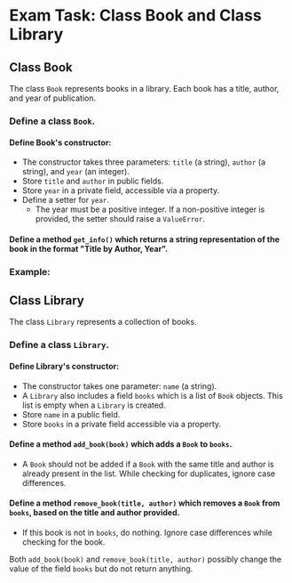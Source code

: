# Exam Task: Class Book and Class Library

## Class Book

The class `Book` represents books in a library. Each book has a title, author, and year of publication.

### Define a class `Book`.

#### Define Book's constructor:
- The constructor takes three parameters: `title` (a string), `author` (a string), and `year` (an integer).
- Store `title` and `author` in public fields.
- Store `year` in a private field, accessible via a property.
- Define a setter for `year`.
  - The year must be a positive integer. If a non-positive integer is provided, the setter should raise a `ValueError`.

#### Define a method `get_info()` which returns a string representation of the book in the format "Title by Author, Year".

### Example:

## Class Library

The class `Library` represents a collection of books.

### Define a class `Library`.

#### Define Library's constructor:
- The constructor takes one parameter: `name` (a string).
- A `Library` also includes a field `books` which is a list of `Book` objects. This list is empty when a `Library` is created.
- Store `name` in a public field.
- Store `books` in a private field accessible via a property.

#### Define a method `add_book(book)` which adds a `Book` to `books`.
- A `Book` should not be added if a `Book` with the same title and author is already present in the list. While checking for duplicates, ignore case differences.

#### Define a method `remove_book(title, author)` which removes a `Book` from `books`, based on the title and author provided.
- If this book is not in `books`, do nothing. Ignore case differences while checking for the book.

Both `add_book(book)` and `remove_book(title, author)` possibly change the value of the field `books` but do not return anything.


